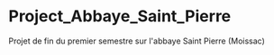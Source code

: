 # Project_Abbaye_Saint_Pierre
Projet de fin du premier semestre sur l'abbaye Saint Pierre (Moissac)
